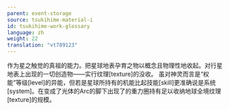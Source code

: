 ```yaml
---
parent: event-storage
source: tsukihime-material-i
id: tsukihime-work-glossary
language: zh
weight: 22
translation: "vt789123"
---
```


作为星之触觉的真祖的能力。把星球地表孕育之物以概念且物理性地收起。对行星地表上出现的一切创造物——实行纹理[texture]的没收。
虽对神灵而言是“权能”等级[level]的异能，但若是星球所持有的机能比起技能[skill]更准确说是系统[system]。在变成了光体的Arc的脚下出现了的重力圈持有足以收纳地球全境纹理[texture]的规模。
